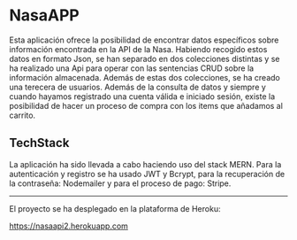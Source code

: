 # NasaAPP

Esta aplicación ofrece la posibilidad de encontrar datos específicos sobre información encontrada en la API de la Nasa. Habiendo recogido estos datos en formato Json, se han separado en dos colecciones distintas y se ha realizado una Api para operar con las sentencias CRUD sobre la información almacenada. Además de estas dos colecciones, se ha creado una terecera de usuarios. Además de la consulta de datos y siempre y cuando hayamos registrado una cuenta válida e iniciado sesión, existe la posibilidad de hacer un proceso de compra con los items que añadamos al carrito.

<h2>TechStack</h2>
La aplicación ha sido llevada a cabo haciendo uso del stack MERN. Para la autenticación y registro se ha usado JWT y Bcrypt, para la recuperación de la contraseña: Nodemailer y para el proceso de pago: Stripe.

------------------------------------------------------------------------------

El proyecto se ha desplegado en la plataforma de Heroku:

https://nasaapi2.herokuapp.com
